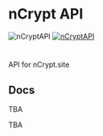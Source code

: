 # nCrypt API
![nCryptAPI](https://github.com/Ncrypt-Site/ncrypt-api/workflows/nCryptCLI/badge.svg)
[![nCryptAPI](https://goreportcard.com/badge/github.com/Ncrypt-Site/ncrypt-api)](https://goreportcard.com/report/github.com/Ncrypt-Site/ncrypt-api)
#
API for nCrypt.site

## Docs
TBA

TBA
